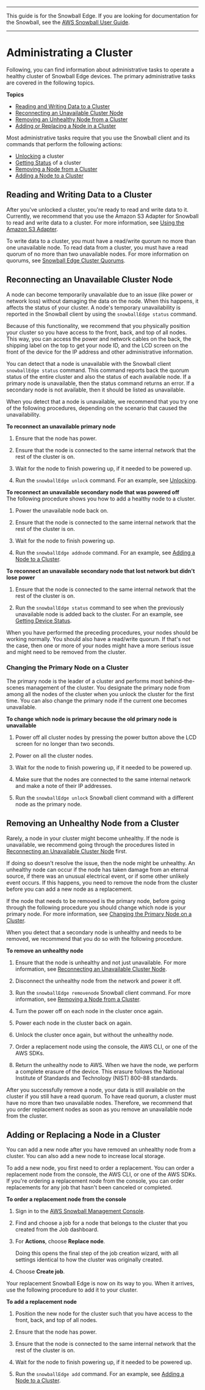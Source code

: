 --------

This guide is for the Snowball Edge\. If you are looking for documentation for the Snowball, see the [AWS Snowball User Guide](http://docs.aws.amazon.com/snowball/latest/ug/whatissnowball.html)\.

--------

# Administrating a Cluster<a name="old-administercluster"></a>

Following, you can find information about administrative tasks to operate a healthy cluster of Snowball Edge devices\. The primary administrative tasks are covered in the following topics\.

**Topics**
+ [Reading and Writing Data to a Cluster](#old-transfer-to-cluster)
+ [Reconnecting an Unavailable Cluster Node](#old-reconnectingclusternode)
+ [Removing an Unhealthy Node from a Cluster](#old-remove-node)
+ [Adding or Replacing a Node in a Cluster](#old-replacement)

Most administrative tasks require that you use the Snowball client and its commands that perform the following actions:
+ [Unlocking](old-using-client.md#old-client-unlock) a cluster
+ [Getting Status](old-using-client.md#old-client-status) of a cluster
+ [Removing a Node from a Cluster](old-using-client.md#old-client-cluster-remove)
+ [Adding a Node to a Cluster](old-using-client.md#old-client-cluster-add)

## Reading and Writing Data to a Cluster<a name="old-transfer-to-cluster"></a>

After you've unlocked a cluster, you're ready to read and write data to it\. Currently, we recommend that you use the Amazon S3 Adapter for Snowball to read and write data to a cluster\. For more information, see [Using the Amazon S3 Adapter](using-adapter.md)\.

To write data to a cluster, you must have a read/write quorum no more than one unavailable node\. To read data from a cluster, you must have a read quorum of no more than two unavailable nodes\. For more information on quorums, see [Snowball Edge Cluster Quorums](old-clusters.md#old-clusterquorums)\.

## Reconnecting an Unavailable Cluster Node<a name="old-reconnectingclusternode"></a>

A node can become temporarily unavailable due to an issue \(like power or network loss\) without damaging the data on the node\. When this happens, it affects the status of your cluster\. A node's temporary unavailability is reported in the Snowball client by using the `snowballEdge status` command\. 

Because of this functionality, we recommend that you physically position your cluster so you have access to the front, back, and top of all nodes\. This way, you can access the power and network cables on the back, the shipping label on the top to get your node ID, and the LCD screen on the front of the device for the IP address and other administrative information\.

You can detect that a node is unavailable with the Snowball client `snowballEdge status` command\. This command reports back the quorum status of the entire cluster and also the status of each available node\. If a primary node is unavailable, then the status command returns an error\. If a secondary node is not available, then it should be listed as unavailable\.

When you detect that a node is unavailable, we recommend that you try one of the following procedures, depending on the scenario that caused the unavailability\.

**To reconnect an unavailable primary node**

1. Ensure that the node has power\.

1. Ensure that the node is connected to the same internal network that the rest of the cluster is on\.

1. Wait for the node to finish powering up, if it needed to be powered up\.

1. Run the `snowballEdge unlock` command\. For an example, see [Unlocking](old-using-client.md#old-client-unlock)\.

**To reconnect an unavailable secondary node that was powered off**  
The following procedure shows you how to add a healthy node to a cluster\.

1. Power the unavailable node back on\.

1. Ensure that the node is connected to the same internal network that the rest of the cluster is on\.

1. Wait for the node to finish powering up\.

1. Run the `snowballEdge addnode` command\. For an example, see [Adding a Node to a Cluster](using-client-commands.md#client-cluster-add)\.

**To reconnect an unavailable secondary node that lost network but didn't lose power**

1. Ensure that the node is connected to the same internal network that the rest of the cluster is on\.

1. Run the `snowballEdge status` command to see when the previously unavailable node is added back to the cluster\. For an example, see [Getting Device Status](using-client-commands.md#client-status)\.

When you have performed the preceding procedures, your nodes should be working normally\. You should also have a read/write quorum\. If that's not the case, then one or more of your nodes might have a more serious issue and might need to be removed from the cluster\.

### Changing the Primary Node on a Cluster<a name="old-changingprimarynode"></a>

The primary node is the leader of a cluster and performs most behind\-the\-scenes management of the cluster\. You designate the primary node from among all the nodes of the cluster when you unlock the cluster for the first time\. You can also change the primary node if the current one becomes unavailable\.

**To change which node is primary because the old primary node is unavailable**

1. Power off all cluster nodes by pressing the power button above the LCD screen for no longer than two seconds\.

1. Power on all the cluster nodes\.

1. Wait for the node to finish powering up, if it needed to be powered up\.

1. Make sure that the nodes are connected to the same internal network and make a note of their IP addresses\.

1. Run the `snowballEdge unlock` Snowball client command with a different node as the primary node\.

## Removing an Unhealthy Node from a Cluster<a name="old-remove-node"></a>

Rarely, a node in your cluster might become unhealthy\. If the node is unavailable, we recommend going through the procedures listed in [Reconnecting an Unavailable Cluster Node](#old-reconnectingclusternode) first\. 

If doing so doesn't resolve the issue, then the node might be unhealthy\. An unhealthy node can occur if the node has taken damage from an eternal source, if there was an unusual electrical event, or if some other unlikely event occurs\. If this happens, you need to remove the node from the cluster before you can add a new node as a replacement\.

If the node that needs to be removed is the primary node, before going through the following procedure you should change which node is your primary node\. For more information, see [Changing the Primary Node on a Cluster](#old-changingprimarynode)\. 

When you detect that a secondary node is unhealthy and needs to be removed, we recommend that you do so with the following procedure\.

**To remove an unhealthy node**

1. Ensure that the node is unhealthy and not just unavailable\. For more information, see [Reconnecting an Unavailable Cluster Node](#old-reconnectingclusternode)\.

1. Disconnect the unhealthy node from the network and power it off\.

1. Run the `snowballEdge removenode` Snowball client command\. For more information, see [Removing a Node from a Cluster](old-using-client.md#old-client-cluster-remove)\.

1. Turn the power off on each node in the cluster once again\.

1. Power each node in the cluster back on again\.

1. Unlock the cluster once again, but without the unhealthy node\.

1. Order a replacement node using the console, the AWS CLI, or one of the AWS SDKs\.

1. Return the unhealthy node to AWS\. When we have the node, we perform a complete erasure of the device\. This erasure follows the National Institute of Standards and Technology \(NIST\) 800\-88 standards\.

After you successfully remove a node, your data is still available on the cluster if you still have a read quorum\. To have read quorum, a cluster must have no more than two unavailable nodes\. Therefore, we recommend that you order replacement nodes as soon as you remove an unavailable node from the cluster\.

## Adding or Replacing a Node in a Cluster<a name="old-replacement"></a>

You can add a new node after you have removed an unhealthy node from a cluster\. You can also add a new node to increase local storage\. 

To add a new node, you first need to order a replacement\. You can order a replacement node from the console, the AWS CLI, or one of the AWS SDKs\. If you're ordering a replacement node from the console, you can order replacements for any job that hasn't been canceled or completed\.

**To order a replacement node from the console**

1. Sign in to the [AWS Snowball Management Console](https://console.aws.amazon.com/importexport/home?region=us-west-2)\.

1. Find and choose a job for a node that belongs to the cluster that you created from the Job dashboard\.

1. For **Actions**, choose **Replace node**\.

   Doing this opens the final step of the job creation wizard, with all settings identical to how the cluster was originally created\.

1. Choose **Create job**\.

Your replacement Snowball Edge is now on its way to you\. When it arrives, use the following procedure to add it to your cluster\.

**To add a replacement node**

1. Position the new node for the cluster such that you have access to the front, back, and top of all nodes\.

1. Ensure that the node has power\.

1. Ensure that the node is connected to the same internal network that the rest of the cluster is on\.

1. Wait for the node to finish powering up, if it needed to be powered up\.

1. Run the `snowballEdge add` command\. For an example, see [Adding a Node to a Cluster](old-using-client.md#old-client-cluster-add)\.